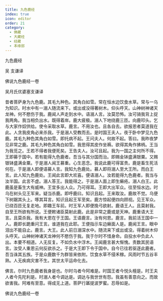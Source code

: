 ```yaml
---
title: 九色鹿经
index: true
icon: editor
order: 21
category:
  - 佛藏
  - 大藏经
  - 经藏
  - 本缘部
---
```


  九色鹿经  

吴 支谦译  

佛说九色鹿经一卷  

吴月氏优婆塞支谦译  

昔者菩萨身为九色鹿。其毛九种色。其角白如雪。常在恒水边饮食水草。常与一乌为知识。时水中有一溺人随流来下。或出或没得著树木。仰头呼天。山神树神诸天龙神。何不愍伤于我。鹿闻人声走到水中。语溺人言。汝莫恐怖。汝可骑我背上捉我两角。我当相负出水。既得着岸。鹿大疲极。溺人下地绕鹿三匝。向鹿叩头。乞与大家作奴供给。使令采取水草。鹿言。不用汝也。且各自去。欲报恩者莫道我在此。人贪我皮角必来杀我。于是溺人受教而去。是时国王夫人。夜于卧中梦见九色鹿。其毛九种色其角白如雪。即托病不起。王问夫人。何故不起。答曰。我昨夜梦见非常之鹿。其毛九种色其角白如雪。我思得其皮作坐褥。欲得其角作拂柄。王当为我觅之。王若不得者我便死矣。王告夫人。汝可且起。我为一国之主何所不得。王即募于国中。若有能得九色鹿者。吾当与其分国而治。即赐金钵盛满银粟。又赐银钵盛满金粟。于是溺人闻王募重。心生恶念。我说此鹿可得富贵。鹿是畜生死活何在。于是溺人即便语募人言。我知九色鹿处。募人即将溺人至大王所。而白王言。此人知九色鹿处。王闻此言即大欢喜。便语溺人。汝若能得九色鹿者。我当与汝半国。此言不虚。溺人答王。我能得之。于是溺人面上即生癞疮。溺人白王。此鹿虽是畜生大有威神。王宜多出人众。乃可得耳。王即大出军众。往至恒水边。时乌在树头见王军来。疑当杀鹿。即呼鹿曰。知识且起。王来取汝。鹿故不觉。乌便下树踞其头上。啄其耳言。知识且起王军至矣。鹿方惊起便四向顾视。见王军众。已绕百匝无复走地。即趣王车前。时王军人即便挽弓欲射。鹿语王人。且莫射我。自至王所欲有所说。王便敕诸臣莫射此鹿。此是非常之鹿或是天神。鹿重语大王言。且莫杀我。我有大恩在于王国。王语鹿言。汝有何恩。鹿言。我前活王国中一人。鹿即长跪重问王言。谁道我在此耶。王便指示车边癞面人是。鹿闻王言。眼中泪出不能自止。鹿言。大王。此人前日溺深水中。随流来下或出或没。得着树木仰头呼天。山神树神诸天龙神何不愍伤于我。我于尔时不惜身命。自投水中负此人出。本要不相道。人无反复。不如负水中浮木。王闻鹿言甚大惭愧。责数其民语言。汝受人重恩云何反欲杀之。于是大王即下令于国中。自今已往若驱逐此鹿者。吾当诛其五族。于是众鹿数千为群皆来依附。饮食水草不侵禾稼。风雨时节五谷丰熟。人无疾病灾害不生。其世太平运命化去。  

佛言。尔时九色鹿者我身是也。尔时乌者今阿难是。时国王者今悦头檀是。时王夫人者今先陀利是。时溺人者今调达是。调达与我世世有怨。我虽有善意向之。而故欲害我。阿难有至意。得成无上道。菩萨行羼提波罗蜜。忍辱如是。  

佛说九色鹿经一卷  

